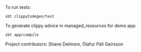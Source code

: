 To run tests:

`sbt clippyCodegen/test`

To generate clippy advice in managed_resources for demo app:

`sbt app/compile`

Project contributors: Shane Delmore, Ólafur Páll Geirsson 
